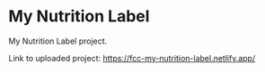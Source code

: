 # My Nutrition Label

My Nutrition Label project.

Link to uploaded project: https://fcc-my-nutrition-label.netlify.app/
